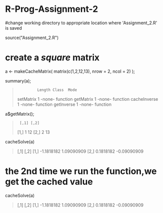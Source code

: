 # R-Prog-Assignment-2

#change working directory to appropriate location where 'Assignment_2.R' is saved

source("Assignment_2.R")

# create a *square* matrix

a <- makeCacheMatrix( matrix(c(1,2,12,13), nrow = 2, ncol = 2) );

summary(a);
>              Length Class  Mode    
> setMatrix    1      -none- function
> getMatrix    1      -none- function
> cacheInverse 1      -none- function
> getInverse   1      -none- function

a$getMatrix();
>      [,1] [,2]
> [1,]    1   12
> [2,]    2   13

cacheSolve(a)
> [,1]        [,2]
> [1,] -1.1818182  1.09090909
> [2,]  0.1818182 -0.09090909

# the 2nd time we run the function,we get the cached value
cacheSolve(a)
>[,1]        [,2]
>[1,] -1.1818182  1.09090909
>[2,]  0.1818182 -0.09090909
